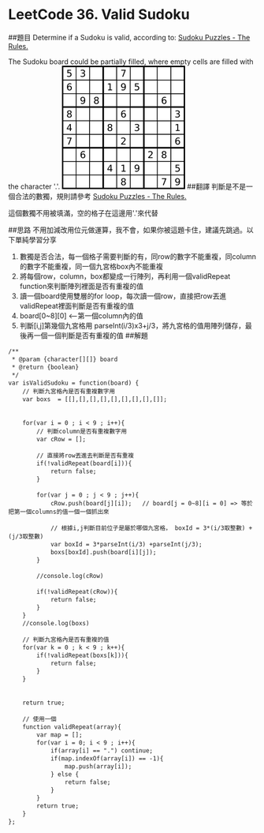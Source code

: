# LeetCode 36. Valid Sudoku
##題目
Determine if a Sudoku is valid, according to: [Sudoku Puzzles - The Rules.](http://sudoku.com.au/TheRules.aspx)

The Sudoku board could be partially filled, where empty cells are filled with the character '.'.
![](/picture/36.png)
##翻譯
判斷是不是一個合法的數獨，規則請參考 [Sudoku Puzzles - The Rules.](http://sudoku.com.au/TheRules.aspx)
  
這個數獨不用被填滿，空的格子在這邊用'.'來代替

##思路
不用加減改用位元做運算，我不會，如果你被這題卡住，建議先跳過。以下單純學習分享

1. 數獨是否合法，每一個格子需要判斷的有，同row的數字不能重複，同column的數字不能重複，同一個九宮格box內不能重複
2. 將每個row，column，box都變成一行陣列，再利用一個validRepeat function來判斷陣列裡面是否有重複的值
3. 讀一個board使用雙層的for loop，每次讀一個row，直接把row丟進validRepeat裡面判斷是否有重複的值 
3. board[0~8][0] <--第一個column內的值
4. 判斷[i,j]第幾個九宮格用 parseInt(i/3)x3+j/3，將九宮格的值用陣列儲存，最後再一個一個判斷是否有重複的值
##解題
```
/**
 * @param {character[][]} board
 * @return {boolean}
 */
var isValidSudoku = function(board) {
    // 判斷九宮格內是否有重複數字用    
    var boxs  = [[],[],[],[],[],[],[],[],[]];
    
    
    for(var i = 0 ; i < 9 ; i++){
        // 判斷column是否有重複數字用    
        var cRow = [];
        
        // 直接將row丟進去判斷是否有重複
        if(!validRepeat(board[i])){
            return false;
        }
        
        for(var j = 0 ; j < 9 ; j++){
            cRow.push(board[j][i]);   // board[j = 0~8][i = 0] => 等於把第一個columns的值一個一個抓出來 
            
            // 根據i,j判斷目前位子是屬於哪個九宮格， boxId = 3*(i/3取整數) + (j/3取整數)
            var boxId = 3*parseInt(i/3) +parseInt(j/3);
            boxs[boxId].push(board[i][j]);
        }
        
        //console.log(cRow)
        
        if(!validRepeat(cRow)){
            return false;
        }
    }
    //console.log(boxs)
            
    // 判斷九宮格內是否有重複的值    
    for(var k = 0 ; k < 9 ; k++){
        if(!validRepeat(boxs[k])){
            return false;
        }
    }
    

    return true;
    
    // 使用一個
    function validRepeat(array){
        var map = [];
        for(var i = 0; i < 9 ; i++){
            if(array[i] == ".") continue;
            if(map.indexOf(array[i]) == -1){
                map.push(array[i]);
            } else {
                return false;
            }
        }
        return true;
    }
};
```
